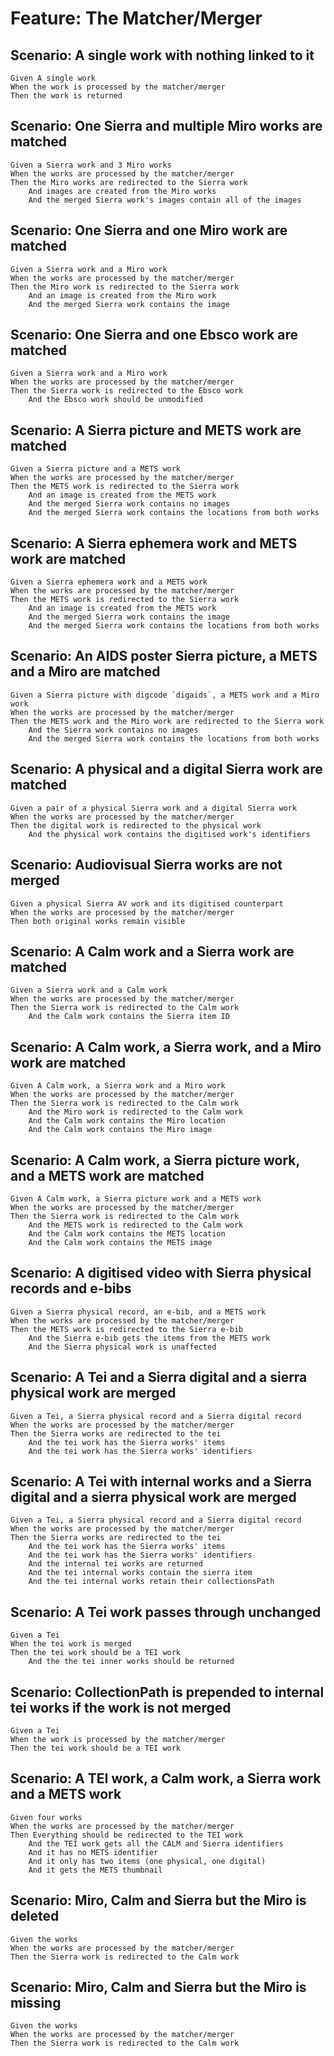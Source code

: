 


# Feature: The Matcher/Merger 
 


## Scenario: A single work with nothing linked to it
 
```gherkin
Given A single work 
When the work is processed by the matcher/merger 
Then the work is returned
```

## Scenario: One Sierra and multiple Miro works are matched
 
```gherkin
Given a Sierra work and 3 Miro works 
When the works are processed by the matcher/merger 
Then the Miro works are redirected to the Sierra work 
	And images are created from the Miro works 
	And the merged Sierra work's images contain all of the images
```

## Scenario: One Sierra and one Miro work are matched
 
```gherkin
Given a Sierra work and a Miro work 
When the works are processed by the matcher/merger 
Then the Miro work is redirected to the Sierra work 
	And an image is created from the Miro work 
	And the merged Sierra work contains the image
```

## Scenario: One Sierra and one Ebsco work are matched
 
```gherkin
Given a Sierra work and a Miro work 
When the works are processed by the matcher/merger 
Then the Sierra work is redirected to the Ebsco work 
	And the Ebsco work should be unmodified
```

## Scenario: A Sierra picture and METS work are matched
 
```gherkin
Given a Sierra picture and a METS work 
When the works are processed by the matcher/merger 
Then the METS work is redirected to the Sierra work 
	And an image is created from the METS work 
	And the merged Sierra work contains no images 
	And the merged Sierra work contains the locations from both works
```

## Scenario: A Sierra ephemera work and METS work are matched
 
```gherkin
Given a Sierra ephemera work and a METS work 
When the works are processed by the matcher/merger 
Then the METS work is redirected to the Sierra work 
	And an image is created from the METS work 
	And the merged Sierra work contains the image 
	And the merged Sierra work contains the locations from both works
```

## Scenario: An AIDS poster Sierra picture, a METS and a Miro are matched
 
```gherkin
Given a Sierra picture with digcode `digaids`, a METS work and a Miro work 
When the works are processed by the matcher/merger 
Then the METS work and the Miro work are redirected to the Sierra work 
	And the Sierra work contains no images 
	And the merged Sierra work contains the locations from both works
```

## Scenario: A physical and a digital Sierra work are matched
 
```gherkin
Given a pair of a physical Sierra work and a digital Sierra work 
When the works are processed by the matcher/merger 
Then the digital work is redirected to the physical work 
	And the physical work contains the digitised work's identifiers
```

## Scenario: Audiovisual Sierra works are not merged
 
```gherkin
Given a physical Sierra AV work and its digitised counterpart 
When the works are processed by the matcher/merger 
Then both original works remain visible
```

## Scenario: A Calm work and a Sierra work are matched
 
```gherkin
Given a Sierra work and a Calm work 
When the works are processed by the matcher/merger 
Then the Sierra work is redirected to the Calm work 
	And the Calm work contains the Sierra item ID
```

## Scenario: A Calm work, a Sierra work, and a Miro work are matched
 
```gherkin
Given A Calm work, a Sierra work and a Miro work 
When the works are processed by the matcher/merger 
Then the Sierra work is redirected to the Calm work 
	And the Miro work is redirected to the Calm work 
	And the Calm work contains the Miro location 
	And the Calm work contains the Miro image
```

## Scenario: A Calm work, a Sierra picture work, and a METS work are matched
 
```gherkin
Given A Calm work, a Sierra picture work and a METS work 
When the works are processed by the matcher/merger 
Then the Sierra work is redirected to the Calm work 
	And the METS work is redirected to the Calm work 
	And the Calm work contains the METS location 
	And the Calm work contains the METS image
```

## Scenario: A digitised video with Sierra physical records and e-bibs
 
```gherkin
Given a Sierra physical record, an e-bib, and a METS work 
When the works are processed by the matcher/merger 
Then the METS work is redirected to the Sierra e-bib 
	And the Sierra e-bib gets the items from the METS work 
	And the Sierra physical work is unaffected
```

## Scenario: A Tei and a Sierra digital and a sierra physical work are merged
 
```gherkin
Given a Tei, a Sierra physical record and a Sierra digital record 
When the works are processed by the matcher/merger 
Then the Sierra works are redirected to the tei 
	And the tei work has the Sierra works' items 
	And the tei work has the Sierra works' identifiers
```

## Scenario: A Tei with internal works and a Sierra digital and a sierra physical work are merged
 
```gherkin
Given a Tei, a Sierra physical record and a Sierra digital record 
When the works are processed by the matcher/merger 
Then the Sierra works are redirected to the tei 
	And the tei work has the Sierra works' items 
	And the tei work has the Sierra works' identifiers 
	And the internal tei works are returned 
	And the tei internal works contain the sierra item 
	And the tei internal works retain their collectionsPath
```

## Scenario: A Tei work passes through unchanged
 
```gherkin
Given a Tei 
When the tei work is merged 
Then the tei work should be a TEI work 
	And the the tei inner works should be returned
```

## Scenario: CollectionPath is prepended to internal tei works if the work is not merged
 
```gherkin
Given a Tei 
When the work is processed by the matcher/merger 
Then the tei work should be a TEI work
```

## Scenario: A TEI work, a Calm work, a Sierra work and a METS work
 
```gherkin
Given four works 
When the works are processed by the matcher/merger 
Then Everything should be redirected to the TEI work 
	And the TEI work gets all the CALM and Sierra identifiers 
	And it has no METS identifier 
	And it only has two items (one physical, one digital) 
	And it gets the METS thumbnail
```

## Scenario: Miro, Calm and Sierra but the Miro is deleted
 
```gherkin
Given the works 
When the works are processed by the matcher/merger 
Then the Sierra work is redirected to the Calm work
```

## Scenario: Miro, Calm and Sierra but the Miro is missing
 
```gherkin
Given the works 
When the works are processed by the matcher/merger 
Then the Sierra work is redirected to the Calm work
```

